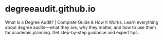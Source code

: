 # degreeaudit.github.io
What Is a Degree Audit? | Complete Guide &amp; How It Works. Learn everything about degree audits—what they are, why they matter, and how to use them for academic planning. Get step-by-step guidance and expert tips.
